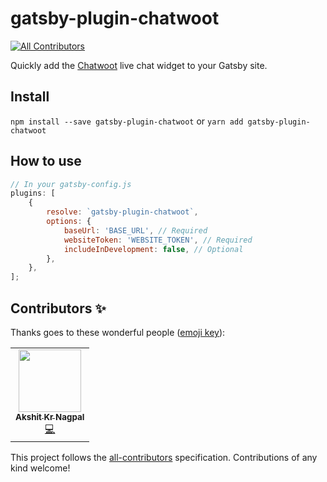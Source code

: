 # gatsby-plugin-chatwoot
<!-- ALL-CONTRIBUTORS-BADGE:START - Do not remove or modify this section -->
[![All Contributors](https://img.shields.io/badge/all_contributors-1-orange.svg?style=flat-square)](#contributors-)
<!-- ALL-CONTRIBUTORS-BADGE:END -->

Quickly add the [Chatwoot](http://chatwoot.com/) live chat widget to your Gatsby site.

## Install

`npm install --save gatsby-plugin-chatwoot`
or
`yarn add gatsby-plugin-chatwoot`

## How to use

```javascript
// In your gatsby-config.js
plugins: [
    {
        resolve: `gatsby-plugin-chatwoot`,
        options: {
            baseUrl: 'BASE_URL', // Required
            websiteToken: 'WEBSITE_TOKEN', // Required
            includeInDevelopment: false, // Optional
        },
    },
];
```

## Contributors ✨

Thanks goes to these wonderful people ([emoji key](https://allcontributors.org/docs/en/emoji-key)):

<!-- ALL-CONTRIBUTORS-LIST:START - Do not remove or modify this section -->
<!-- prettier-ignore-start -->
<!-- markdownlint-disable -->
<table>
  <tr>
    <td align="center"><a href="http://akshitkrnagpal.com"><img src="https://avatars3.githubusercontent.com/u/15872348?v=4" width="100px;" alt=""/><br /><sub><b>Akshit Kr Nagpal</b></sub></a><br /><a href="https://github.com/akshitkrnagpal/gatsby-plugin-chatwoot/commits?author=akshitkrnagpal" title="Code">💻</a></td>
  </tr>
</table>

<!-- markdownlint-enable -->
<!-- prettier-ignore-end -->
<!-- ALL-CONTRIBUTORS-LIST:END -->

This project follows the [all-contributors](https://github.com/all-contributors/all-contributors) specification. Contributions of any kind welcome!